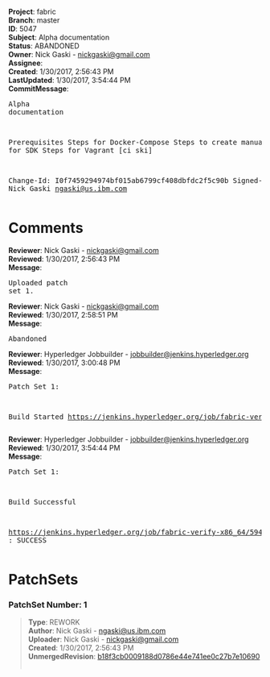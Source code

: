 <strong>Project</strong>: fabric<br><strong>Branch</strong>: master<br><strong>ID</strong>: 5047<br><strong>Subject</strong>: Alpha documentation<br><strong>Status</strong>: ABANDONED<br><strong>Owner</strong>: Nick Gaski - nickgaski@gmail.com<br><strong>Assignee</strong>:<br><strong>Created</strong>: 1/30/2017, 2:56:43 PM<br><strong>LastUpdated</strong>: 1/30/2017, 3:54:44 PM<br><strong>CommitMessage</strong>:<br><pre>Alpha documentation

Prerequisites
Steps for Docker-Compose
Steps to create manually
Steps for SDK
Steps for Vagrant
[ci ski]

Change-Id: I0f7459294974bf015ab6799cf408dbfdc2f5c90b
Signed-off-by: Nick Gaski <ngaski@us.ibm.com>
</pre><h1>Comments</h1><strong>Reviewer</strong>: Nick Gaski - nickgaski@gmail.com<br><strong>Reviewed</strong>: 1/30/2017, 2:56:43 PM<br><strong>Message</strong>: <pre>Uploaded patch set 1.</pre><strong>Reviewer</strong>: Nick Gaski - nickgaski@gmail.com<br><strong>Reviewed</strong>: 1/30/2017, 2:58:51 PM<br><strong>Message</strong>: <pre>Abandoned</pre><strong>Reviewer</strong>: Hyperledger Jobbuilder - jobbuilder@jenkins.hyperledger.org<br><strong>Reviewed</strong>: 1/30/2017, 3:00:48 PM<br><strong>Message</strong>: <pre>Patch Set 1:

Build Started https://jenkins.hyperledger.org/job/fabric-verify-x86_64/5947/</pre><strong>Reviewer</strong>: Hyperledger Jobbuilder - jobbuilder@jenkins.hyperledger.org<br><strong>Reviewed</strong>: 1/30/2017, 3:54:44 PM<br><strong>Message</strong>: <pre>Patch Set 1:

Build Successful 

https://jenkins.hyperledger.org/job/fabric-verify-x86_64/5947/ : SUCCESS</pre><h1>PatchSets</h1><h3>PatchSet Number: 1</h3><blockquote><strong>Type</strong>: REWORK<br><strong>Author</strong>: Nick Gaski - ngaski@us.ibm.com<br><strong>Uploader</strong>: Nick Gaski - nickgaski@gmail.com<br><strong>Created</strong>: 1/30/2017, 2:56:43 PM<br><strong>UnmergedRevision</strong>: [b18f3cb0009188d0786e44e741ee0c27b7e10690](https://github.com/hyperledger-gerrit-archive/fabric/commit/b18f3cb0009188d0786e44e741ee0c27b7e10690)<br><br></blockquote>